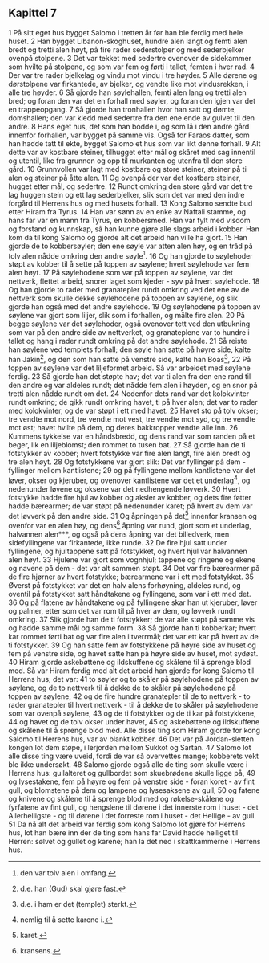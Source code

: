 ## Kapittel 7

1 På sitt eget hus bygget Salomo i tretten år før han ble ferdig med hele huset.
2 Han bygget Libanon-skoghuset, hundre alen langt og femti alen bredt og tretti alen høyt, på fire rader sederstolper og med sederbjelker ovenpå stolpene.
3 Det var tekket med sedertre ovenover de sidekammer som hvilte på stolpene, og som var fem og førti i tallet, femten i hver rad.
4 Der var tre rader bjelkelag og vindu mot vindu i tre høyder.
5 Alle dørene og dørstolpene var firkantede, av bjelker, og vendte like mot vindusrekken, i alle tre høyder.
6 Så gjorde han søylehallen, femti alen lang og tretti alen bred; og foran den var det en forhall med søyler, og foran den igjen var det en trappeopgang.
7 Så gjorde han tronhallen hvor han satt og dømte, domshallen; den var kledd med sedertre fra den ene ende av gulvet til den andre.
8 Hans eget hus, det som han bodde i, og som lå i den andre gård innenfor forhallen, var bygget på samme vis. Også for Faraos datter, som han hadde tatt til ekte, bygget Salomo et hus som var likt denne forhall.
9 Alt dette var av kostbare steiner, tilhugget etter mål og skåret med sag innentil og utentil, like fra grunnen og opp til murkanten og utenfra til den store gård.
10 Grunnvollen var lagt med kostbare og store steiner, steiner på ti alen og steiner på åtte alen.
11 Og ovenpå der var det kostbare steiner, hugget etter mål, og sedertre.
12 Rundt omkring den store gård var det tre lag huggen stein og ett lag sederbjelker, slik som det var med den indre forgård til Herrens hus og med husets forhall.
13 Kong Salomo sendte bud etter Hiram fra Tyrus.
14 Han var sønn av en enke av Naftali stamme, og hans far var en mann fra Tyrus, en kobbersmed. Han var fylt med visdom og forstand og kunnskap, så han kunne gjøre alle slags arbeid i kobber. Han kom da til kong Salomo og gjorde alt det arbeid han ville ha gjort.
15 Han gjorde de to kobbersøyler; den ene søyle var atten alen høy, og en tråd på tolv alen nådde omkring den andre søyle[^1].
16 Og han gjorde to søylehoder støpt av kobber til å sette på toppen av søylene; hvert søylehode var fem alen høyt.
17 På søylehodene som var på toppen av søylene, var det nettverk, flettet arbeid, snorer laget som kjeder - syv på hvert søylehode.
18 Og han gjorde to rader med granatepler rundt omkring ved det ene av de nettverk som skulle dekke søylehodene på toppen av søylene, og slik gjorde han også med det andre søylehode.
19 Og søylehodene på toppen av søylene var gjort som liljer, slik som i forhallen, og målte fire alen.
20 På begge søylene var det søylehoder, også ovenover tett ved den utbukning som var på den andre side av nettverket, og granateplene var to hundre i tallet og hang i rader rundt omkring på det andre søylehode.
21 Så reiste han søylene ved templets forhall; den søyle han satte på høyre side, kalte han Jakin[^2], og den som han satte på venstre side, kalte han Boas[^3],
22 På toppen av søylene var det liljeformet arbeid. Så var arbeidet med søylene ferdig.
23 Så gjorde han det støpte hav; det var ti alen fra den ene rand til den andre og var aldeles rundt; det nådde fem alen i høyden, og en snor på tretti alen nådde rundt om det.
24 Nedenfor dets rand var det kolokvinter rundt omkring; de gikk rundt omkring havet, ti på hver alen; det var to rader med kolokvinter, og de var støpt i ett med havet.
25 Havet sto på tolv okser; tre vendte mot nord, tre vendte mot vest, tre vendte mot syd, og tre vendte mot øst; havet hvilte på dem, og deres bakkropper vendte alle inn.
26 Kummens tykkelse var en håndsbredd, og dens rand var som randen på et beger, lik en liljeblomst; den rommet to tusen bat.
27 Så gjorde han de ti fotstykker av kobber; hvert fotstykke var fire alen langt, fire alen bredt og tre alen høyt.
28 Og fotstykkene var gjort slik: Det var fyllinger på dem - fyllinger mellom kantlistene;
29 og på fyllingene mellom kantlistene var det løver, okser og kjeruber, og ovenover kantlistene var det et underlag[^4], og nedenunder løvene og oksene var det nedhengende løvverk.
30 Hvert fotstykke hadde fire hjul av kobber og aksler av kobber, og dets fire føtter hadde bærearmer; de var støpt på nedenunder karet; på hvert av dem var det løvverk på den andre side.
31 Og åpningen på det[^5] innenfor kransen og ovenfor var en alen høy, og dens[^6] åpning var rund, gjort som et underlag, halvannen alen***, og også på dens åpning var det billedverk, men sidefyllingene var firkantede, ikke runde.
32 De fire hjul satt under fyllingene, og hjultappene satt på fotstykket, og hvert hjul var halvannen alen høyt.
33 Hjulene var gjort som vognhjul; tappene og ringene og ekene og navene på dem - det var alt sammen støpt.
34 Det var fire bærearmer på de fire hjørner av hvert fotstykke; bærearmene var i ett med fotstykket.
35 Øverst på fotstykket var det en halv alens forhøyning, aldeles rund, og oventil på fotstykket satt håndtakene og fyllingene, som var i ett med det.
36 Og på flatene av håndtakene og på fyllingene skar han ut kjeruber, løver og palmer, etter som det var rom til på hver av dem, og løvverk rundt omkring.
37 Slik gjorde han de ti fotstykker; de var alle støpt på samme vis og hadde samme mål og samme form.
38 Så gjorde han ti kobberkar; hvert kar rommet førti bat og var fire alen i tverrmål; det var ett kar på hvert av de ti fotstykker.
39 Og han satte fem av fotstykkene på høyre side av huset og fem på venstre side, og havet satte han på høyre side av huset, mot sydøst.
40 Hiram gjorde askebøttene og ildskuffene og skålene til å sprenge blod med. Så var Hiram ferdig med alt det arbeid han gjorde for kong Salomo til Herrens hus; det var:
41 to søyler og to skåler på søylehodene på toppen av søylene, og de to nettverk til å dekke de to skåler på søylehodene på toppen av søylene,
42 og de fire hundre granatepler til de to nettverk - to rader granatepler til hvert nettverk - til å dekke de to skåler på søylehodene som var ovenpå søylene,
43 og de ti fotstykker og de ti kar på fotstykkene,
44 og havet og de tolv okser under havet,
45 og askebøttene og ildskuffene og skålene til å sprenge blod med. Alle disse ting som Hiram gjorde for kong Salomo til Herrens hus, var av blankt kobber.
46 Det var på Jordan-sletten kongen lot dem støpe, i lerjorden mellom Sukkot og Sartan.
47 Salomo lot alle disse ting være uveid, fordi de var så overvettes mange; kobberets vekt ble ikke undersøkt.
48 Salomo gjorde også alle de ting som skulle være i Herrens hus: gullalteret og gullbordet som skuebrødene skulle ligge på,
49 og lysestakene, fem på høyre og fem på venstre side - foran koret - av fint gull, og blomstene på dem og lampene og lysesaksene av gull,
50 og fatene og knivene og skålene til å sprenge blod med og røkelse-skålene og fyrfatene av fint gull, og hengslene til dørene i det innerste rom i huset - det Allerhelligste - og til dørene i det forreste rom i huset - det Hellige - av gull.
51 Da nå alt det arbeid var ferdig som kong Salomo lot gjøre for Herrens hus, lot han bære inn der de ting som hans far David hadde helliget til Herren: sølvet og gullet og karene; han la det ned i skattkammerne i Herrens hus.

[^1]:  den var tolv alen i omfang.
[^2]:  d.e. han (Gud) skal gjøre fast.
[^3]:  d.e. i ham er det (templet) sterkt.
[^4]:  nemlig til å sette karene i.
[^5]:  karet.
[^6]:  kransens.
[^7]: * nemlig i gjennomsnitt.
